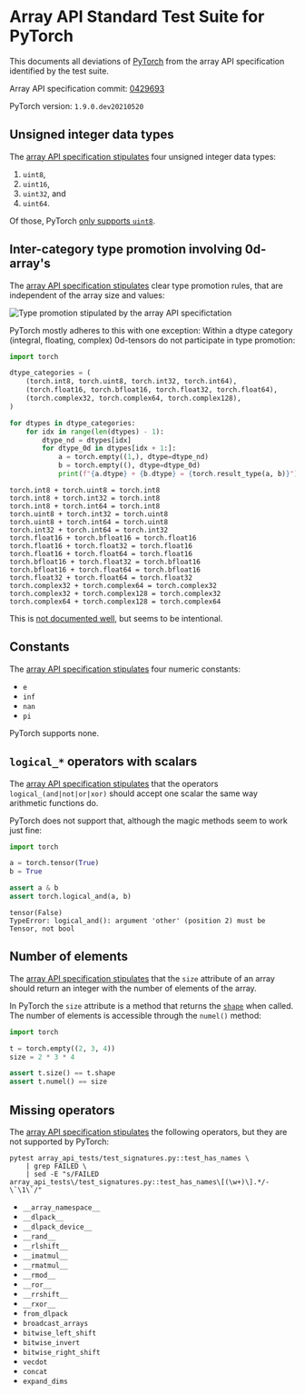 # Array API Standard Test Suite for PyTorch

This documents all deviations of [PyTorch](https://pytorch.org) from the array API specification identified by the test suite.

Array API specification commit: [0429693](https://github.com/data-apis/array-api/tree/0429693ca26c55c9dd697279bc13cfa5169c0994)

PyTorch version: `1.9.0.dev20210520`

## Unsigned integer data types

The [array API specification stipulates](https://data-apis.org/array-api/latest/API_specification/data_types.html) four unsigned integer data types:

1. `uint8`,
2. `uint16`,
3. `uint32`, and
4. `uint64`.

Of those, PyTorch [only supports `uint8`](https://pytorch.org/docs/stable/tensor_attributes.html#torch-dtype).

## Inter-category type promotion involving 0d-array's

The [array API specification stipulates](https://data-apis.org/array-api/latest/API_specification/type_promotion.html) clear type promotion rules, that are independent of the array size and values:

![Type promotion stipulated by the array API specifictation](https://data-apis.org/array-api/latest/_images/dtype_promotion_lattice.png)

PyTorch mostly adheres to this with one exception: Within a dtype category (integral, floating, complex) 0d-tensors do not participate in type promotion:

```python
import torch

dtype_categories = (
    (torch.int8, torch.uint8, torch.int32, torch.int64),
    (torch.float16, torch.bfloat16, torch.float32, torch.float64),
    (torch.complex32, torch.complex64, torch.complex128),
)

for dtypes in dtype_categories:
    for idx in range(len(dtypes) - 1):
        dtype_nd = dtypes[idx]
        for dtype_0d in dtypes[idx + 1:]:
            a = torch.empty((1,), dtype=dtype_nd)
            b = torch.empty((), dtype=dtype_0d)
            print(f"{a.dtype} + {b.dtype} = {torch.result_type(a, b)}")
```

```
torch.int8 + torch.uint8 = torch.int8
torch.int8 + torch.int32 = torch.int8
torch.int8 + torch.int64 = torch.int8
torch.uint8 + torch.int32 = torch.uint8
torch.uint8 + torch.int64 = torch.uint8
torch.int32 + torch.int64 = torch.int32
torch.float16 + torch.bfloat16 = torch.float16
torch.float16 + torch.float32 = torch.float16
torch.float16 + torch.float64 = torch.float16
torch.bfloat16 + torch.float32 = torch.bfloat16
torch.bfloat16 + torch.float64 = torch.bfloat16
torch.float32 + torch.float64 = torch.float32
torch.complex32 + torch.complex64 = torch.complex32
torch.complex32 + torch.complex128 = torch.complex32
torch.complex64 + torch.complex128 = torch.complex64
```

This is [not documented well](https://github.com/pytorch/pytorch/issues/58489), but seems to be intentional.

## Constants

The [array API specification stipulates](https://data-apis.org/array-api/latest/API_specification/constants.html) four numeric constants:

- `e`
- `inf`
- `nan`
- `pi`

PyTorch supports none.

## `logical_*` operators with scalars

The [array API specification stipulates](https://data-apis.org/array-api/latest/API_specification/constants.html) that the operators `logical_(and|not|or|xor)` should accept one scalar the same way arithmetic functions do.

PyTorch does not support that, although the magic methods seem to work just fine:

```python
import torch

a = torch.tensor(True)
b = True

assert a & b
assert torch.logical_and(a, b)
```

```
tensor(False)
TypeError: logical_and(): argument 'other' (position 2) must be Tensor, not bool
```

## Number of elements

The [array API specification stipulates](https://data-apis.org/array-api/latest/API_specification/array_object.html#size) that the `size` attribute of an array should return an integer with the number of elements of the array.

In PyTorch the `size` attribute is a method that returns the [`shape`](https://data-apis.org/array-api/latest/API_specification/array_object.html#shape) when called. The number of elements is accessible through the `numel()` method:

```python
import torch

t = torch.empty((2, 3, 4))
size = 2 * 3 * 4

assert t.size() == t.shape
assert t.numel() == size
```

## Missing operators

The [array API specification stipulates](https://data-apis.org/array-api/latest/API_specification/array_object.html#size) the following operators, but they are not supported by PyTorch:

```shell
pytest array_api_tests/test_signatures.py::test_has_names \
    | grep FAILED \
    | sed -E "s/FAILED array_api_tests\/test_signatures.py::test_has_names\[(\w+)\].*/- \`\1\`/"
```

- `__array_namespace__`
- `__dlpack__`
- `__dlpack_device__`
- `__rand__`
- `__rlshift__`
- `__imatmul__`
- `__rmatmul__`
- `__rmod__`
- `__ror__`
- `__rrshift__`
- `__rxor__`
- `from_dlpack`
- `broadcast_arrays`
- `bitwise_left_shift`
- `bitwise_invert`
- `bitwise_right_shift`
- `vecdot`
- `concat`
- `expand_dims`

